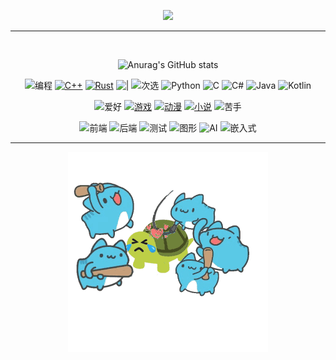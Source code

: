 <div id="title" align=center>

![](https://readme-typing-svg.herokuapp.com?font=Segoe+Script&pause=1000&color=FF75F5B0&center=true&lines=Mysvac's+Dream)

---

<br>

![Anurag's GitHub stats](https://github-readme-stats.vercel.app/api?username=Mysvac&show_icons=true&theme=tokyonight)


![编程](https://img.shields.io/badge/编程-808080)
[![C++](https://img.shields.io/badge/C++-32CD32)](https://en.cppreference.com/w/)
[![Rust](https://img.shields.io/badge/Rust-red)](https://www.rust-lang.org/zh-CN/)
![|](https://img.shields.io/badge/|-404040)
![次选](https://img.shields.io/badge/次选-808080)
![Python](https://img.shields.io/badge/Python-12B2D0)
![C](https://img.shields.io/badge/C-86BD32)
![C#](https://img.shields.io/badge/C%23-86DD32)
![Java](https://img.shields.io/badge/Java-B57272)
![Kotlin](https://img.shields.io/badge/Kotlin-8B6BE0)


![爱好](https://img.shields.io/badge/爱好-808080)
[![游戏](https://img.shields.io/badge/游戏-Minecraft-32B832)](https://www.minecraft.net/zh-hans)
[![动漫](https://img.shields.io/badge/动漫-血界戦線-DE82DE)](https://www.bilibili.com/bangumi/play/ep70879)
[![小说](https://img.shields.io/badge/小说-剑来-C8A080)](https://www.zongheng.com/detail/672340)
![苦手](https://img.shields.io/badge/苦手-英语-blue)

![前端](https://img.shields.io/badge/前端-尚可-A0A0A0)
![后端](https://img.shields.io/badge/后端-尚可-A0A0A0)
![测试](https://img.shields.io/badge/测试-尚可-A0A0A0)
![图形](https://img.shields.io/badge/图形-基础-A0A0A0)
![AI](https://img.shields.io/badge/AI-基础-A0A0A0)
![嵌入式](https://img.shields.io/badge/嵌入式-基础-A0A0A0)

---

![image](images/anima2.gif)

</div>
